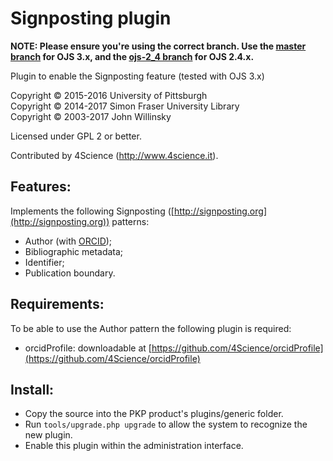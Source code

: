 # Signposting plugin

**NOTE: Please ensure you're using the correct branch. Use the [master branch](https://github.com/4Science/signposting/tree/master) for OJS 3.x, and the [ojs-2_4 branch](https://github.com/4Science/signposting/tree/ojs-2_4) for OJS 2.4.x.**

Plugin to enable the Signposting feature (tested with OJS 3.x)

Copyright © 2015-2016 University of Pittsburgh
<br />Copyright © 2014-2017 Simon Fraser University Library
<br />Copyright © 2003-2017 John Willinsky

Licensed under GPL 2 or better.

Contributed by 4Science (http://www.4science.it).

## Features:

Implements the following Signposting ([http://signposting.org](http://signposting.org)) patterns:
 * Author (with [ORCID](https://orcid.org));
 * Bibliographic metadata;
 * Identifier;
 * Publication boundary.

## Requirements:
To be able to use the Author pattern the following plugin is required:
 * orcidProfile: downloadable at [https://github.com/4Science/orcidProfile](https://github.com/4Science/orcidProfile)

## Install:

 * Copy the source into the PKP product's plugins/generic folder.
 * Run `tools/upgrade.php upgrade` to allow the system to recognize the new plugin.
 * Enable this plugin within the administration interface.
